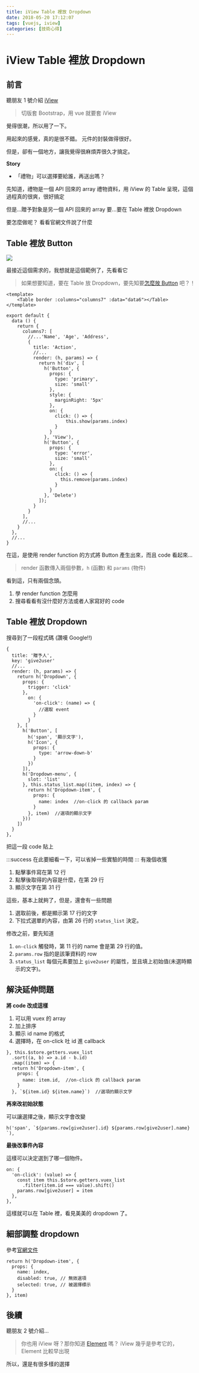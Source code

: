 ```yaml
---
title: iView Table 裡放 Dropdown
date: 2018-05-20 17:12:07
tags: [vuejs, iview]
categories: [技術心得]
---
```

# iView Table 裡放 Dropdown

## 前言

聽朋友 1 號介紹 [iView](https://www.iviewui.com/components)

> 切版套 Bootstrap，用 vue 就要套 iView

覺得很潮，所以用了一下。


用起來的感覺，真的是很不錯。
元件的封裝做得很好。

但是，卻有一個地方，讓我覺得很麻煩弄很久才搞定。

**Story**

- 「禮物」可以選擇要給誰，再送出嗎？

先知道，禮物是一個 API 回來的 array
禮物資料，用 iView 的 Table 呈現，這個過程真的很爽，很好搞定

但是...贈予對象是另一個 API 回來的 array
要...要在 Table 裡放 Dropdown

要怎麼做呢？
看看官網文件說了什麼

## Table 裡放 Button

![](https://i.imgur.com/jw4FOcB.png)

最接近這個需求的，我想就是這個範例了，先看看它

> 如果想要知道，要在 Table 放 Dropdown，要先知要[怎麼放 Button](https://www.iviewui.com/components/table#%E8%87%AA%E5%AE%9A%E4%B9%89%E5%88%97%E6%A8%A1%E6%9D%BF) 吧？！

```htmlmixed=
<template>
    <Table border :columns="columns7" :data="data6"></Table>
</template>
```

```javascript=
export default {
  data () {
    return {
      columns7: [
        //...'Name', 'Age', 'Address',
        {
          title: 'Action',
          //...
          render: (h, params) => {
            return h('div', [
              h('Button', {
                props: {
                  type: 'primary',
                  size: 'small'
                },
                style: {
                  marginRight: '5px'
                },
                on: {
                  click: () => {
                      this.show(params.index)
                  }
                }
              }, 'View'),
              h('Button', {
                props: {
                  type: 'error',
                  size: 'small'
                },
                on: {
                  click: () => {
                    this.remove(params.index)
                  }
                }
              }, 'Delete')
            ]);
          }
        }
      ],
      //...
    }
  },
  //...
}
```

在這，是使用 render function 的方式將 Button 產生出來，而且 code 看起來...

> render 函數傳入兩個參數，`h` (函數) 和 `params` (物件)

看到這，只有兩個念頭。

1. 學 render function 怎麼用
2. 搜尋看看有沒什麼好方法或者人家寫好的 code

## Table 裡放 Dropdown

搜尋到了一段程式碼 (讚嘆 Google!!)

```javascript=
{
  title: '贈予人',
  key: 'give2user'
  //...
  render: (h, params) => {
    return h('Dropdown', {
      props: {
        trigger: 'click'
      },
        on: {
          'on-click': (name) => {
            //選取 event
          }
        }
    }, [
      h('Button', [
        h('span', '顯示文字'),
        h('Icon', {
          props: {
            type: 'arrow-down-b'
          }
        })
      ]),
      h('Dropdown-menu', {
        slot: 'list'
      }, this.status_list.map((item, index) => {
        return h('Dropdown-item', {
          props: {
            name: index  //on-click 的 callback param
          }
        }, item)  //選項的顯示文字
      }))
    ])
  }
},
```

把這一段 code 貼上

:::success
在此要細看一下，可以省掉一些實驗的時間
:::
有幾個收獲

1. 點擊事件寫在第 12 行
2. 點擊後取得的內容是什麼，在第 29 行
3. 顯示文字在第 31 行

這些，基本上就夠了，但是，還會有一些問題

1. 選取前後，都是顯示第 17 行的文字
2. 下拉式選單的內容，由第 26 行的 `status_list` 決定。

修改之前，要先知道

1. `on-click` 觸發時，第 11 行的 name 會是第 29 行的值。
2. `params.row` 指的是該筆資料的 row
3. `status_list` 每個元素要加上 `give2user` 的屬性，並且填上初始值(未選時顯示的文字)。

## 解決延伸問題

**將 code 改成這樣**

1. 可以用 vuex 的 array
2. 加上排序
3. 顯示 id name 的格式
4. 選擇時，在 on-click 吐 id 進 callback


```javascript=26
}, this.$store.getters.vuex_list
  .sort((a, b) => a.id - b.id)
  .map((item) => {
  return h('Dropdown-item', {
    props: {
      name: item.id,  //on-click 的 callback param
    }
  }, `${item.id} ${item.name}`)  //選項的顯示文字
```

**再來改初始狀態**

可以讓選擇之後，顯示文字會改變

```javascript=17
h('span', `${params.row[give2user].id} ${params.row[give2user].name} `),
```

**最後改事件內容**

這樣可以決定選到了哪一個物件。

```javascript=10
on: {
  'on-click': (value) => {
    const item this.$store.getters.vuex_list
      .filter(item.id === value).shift()
    params.row[give2user] = item
  },
},
```


這樣就可以在 Table 裡，看見美美的 dropdown 了。

## 細部調整 dropdown

參考[官網文件](https://www.iviewui.com/components/dropdown)

```javascript=
return h('Dropdown-item', {
  props: {
    name: index,
    disabled: true, // 無效選項
    selected: true, // 被選擇標示
  }
}, item)
```


## 後續

聽朋友 2 號介紹...

> 你也用 iView 呀？那你知道 [Element](https://element.eleme.io/#/zh-CN) 嗎？
> iView 幾乎是參考它的，Element 比較早出現

所以，還是有很多樣的選擇
